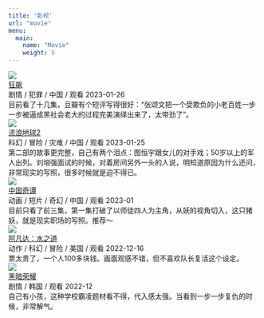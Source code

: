```yaml
---
title: '影视'
url: "movie"
menu:
  main:
    name: "Movie"
    weight: 5
---
```



<div class="moviequanju">

<div class="moviebankuai">
<img src=/images/movie/punch.jpg> 
<div class="movietitle"><a href="https://movie.douban.com/subject/35465232" target="_blank">狂飙</a></div>
<div class="rating8"></div>
<div class="movietag">剧情 / 犯罪 / 中国 / 观看 2023-01-26</div>
<div class="movienote">目前看了十几集，豆瓣有个短评写得很好：“张颂文把一个受欺负的小老百姓一步一步被逼成黑社会老大的过程完美演绎出来了，太带劲了”。</div>
</div>

<div class="moviebankuai">
<img src=/images/movie/earth.jpg> 
<div class="movietitle"><a href="https://movie.douban.com/subject/35267208" target="_blank">流浪地球2</a></div>
<div class="rating9"></div>
<div class="movietag">科幻 / 冒险 / 灾难 / 中国 / 观看 2023-01-25</div>
<div class="movienote">第二部的故事更完整，自己有两个泪点：图恒宇跟女儿的对手戏；50岁以上的军人出列。刘培强面试的时候，对着房间另外一头的人说，明知道原因为什么还问，非常现实的写照，很多时候就是迫不得已。</div>
</div>

<div class="moviebankuai">
<img src=/images/movie/folktales.jpg> 
<div class="movietitle"><a href="https://movie.douban.com/subject/35674355" target="_blank">中国奇谭</a></div>
<div class="rating9"></div>
<div class="movietag">动画 / 短片 / 奇幻 / 中国 / 观看 2023-01</div>
<div class="movienote">目前只看了前三集，第一集打破了以师徒四人为主角，从妖的视角切入，这只猪妖，就是现实职场的写照。推荐～</div>
</div>

</div>

<div class="moviequanju">

<div class="moviebankuai">
<img src=/images/movie/avatar.jpg> 
<div class="movietitle"><a href="https://movie.douban.com/subject/4811774" target="_blank">阿凡达：水之道</a></div>
<div class="rating8"></div>
<div class="movietag">动作 / 科幻 / 冒险 / 美国 / 观看 2022-12-16</div>
<div class="movienote">票太贵了，一个人100多块钱。画面观感不错，但不喜欢队长复活这个设定。</div>
</div>

<div class="moviebankuai">
<img src=/images/movie/glory.jpg> 
<div class="movietitle"><a href="https://movie.douban.com/subject/35314632" target="_blank">黑暗荣耀</a></div>
<div class="rating8"></div>
<div class="movietag">剧情 / 韩国 / 观看 2022-12</div>
<div class="movienote">自己有小孩，这种学校霸凌题材看不得，代入感太强。当看到一步一步复仇的时候，非常解气。</div>
</div>

</div>